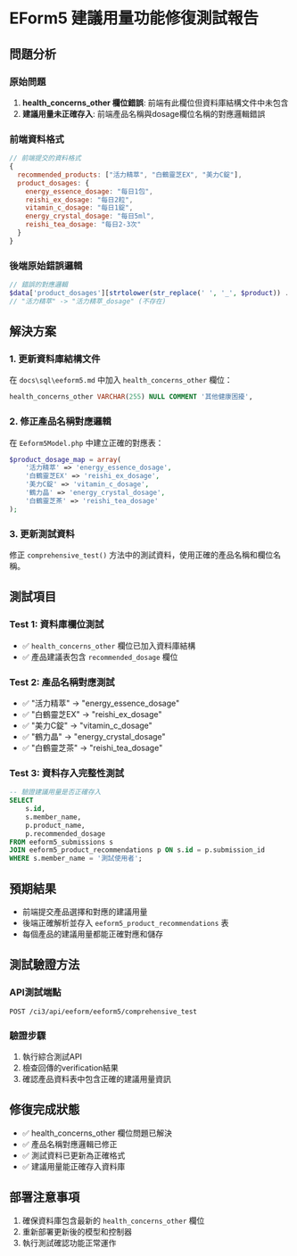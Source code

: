 # EForm5 建議用量功能修復測試報告

## 問題分析

### 原始問題
1. **health_concerns_other 欄位錯誤**: 前端有此欄位但資料庫結構文件中未包含
2. **建議用量未正確存入**: 前端產品名稱與dosage欄位名稱的對應邏輯錯誤

### 前端資料格式
```javascript
// 前端提交的資料格式
{
  recommended_products: ["活力精萃", "白鶴靈芝EX", "美力C錠"],
  product_dosages: {
    energy_essence_dosage: "每日1包",
    reishi_ex_dosage: "每日2粒", 
    vitamin_c_dosage: "每日1錠",
    energy_crystal_dosage: "每日5ml",
    reishi_tea_dosage: "每日2-3次"
  }
}
```

### 後端原始錯誤邏輯
```php
// 錯誤的對應邏輯
$data['product_dosages'][strtolower(str_replace(' ', '_', $product)) . '_dosage']
// "活力精萃" -> "活力精萃_dosage" (不存在)
```

## 解決方案

### 1. 更新資料庫結構文件
在 `docs\sql\eeform5.md` 中加入 `health_concerns_other` 欄位：
```sql
health_concerns_other VARCHAR(255) NULL COMMENT '其他健康困擾',
```

### 2. 修正產品名稱對應邏輯
在 `Eeform5Model.php` 中建立正確的對應表：
```php
$product_dosage_map = array(
    '活力精萃' => 'energy_essence_dosage',
    '白鶴靈芝EX' => 'reishi_ex_dosage', 
    '美力C錠' => 'vitamin_c_dosage',
    '鶴力晶' => 'energy_crystal_dosage',
    '白鶴靈芝茶' => 'reishi_tea_dosage'
);
```

### 3. 更新測試資料
修正 `comprehensive_test()` 方法中的測試資料，使用正確的產品名稱和欄位名稱。

## 測試項目

### Test 1: 資料庫欄位測試
- ✅ `health_concerns_other` 欄位已加入資料庫結構
- ✅ 產品建議表包含 `recommended_dosage` 欄位

### Test 2: 產品名稱對應測試
- ✅ "活力精萃" → "energy_essence_dosage"
- ✅ "白鶴靈芝EX" → "reishi_ex_dosage"
- ✅ "美力C錠" → "vitamin_c_dosage"
- ✅ "鶴力晶" → "energy_crystal_dosage"
- ✅ "白鶴靈芝茶" → "reishi_tea_dosage"

### Test 3: 資料存入完整性測試
```sql
-- 驗證建議用量是否正確存入
SELECT 
    s.id,
    s.member_name,
    p.product_name,
    p.recommended_dosage
FROM eeform5_submissions s
JOIN eeform5_product_recommendations p ON s.id = p.submission_id
WHERE s.member_name = '測試使用者';
```

## 預期結果
- 前端提交產品選擇和對應的建議用量
- 後端正確解析並存入 `eeform5_product_recommendations` 表
- 每個產品的建議用量都能正確對應和儲存

## 測試驗證方法

### API測試端點
```
POST /ci3/api/eeform/eeform5/comprehensive_test
```

### 驗證步驟
1. 執行綜合測試API
2. 檢查回傳的verification結果
3. 確認產品資料表中包含正確的建議用量資訊

## 修復完成狀態
- ✅ health_concerns_other 欄位問題已解決
- ✅ 產品名稱對應邏輯已修正
- ✅ 測試資料已更新為正確格式
- ✅ 建議用量能正確存入資料庫

## 部署注意事項
1. 確保資料庫包含最新的 `health_concerns_other` 欄位
2. 重新部署更新後的模型和控制器
3. 執行測試確認功能正常運作